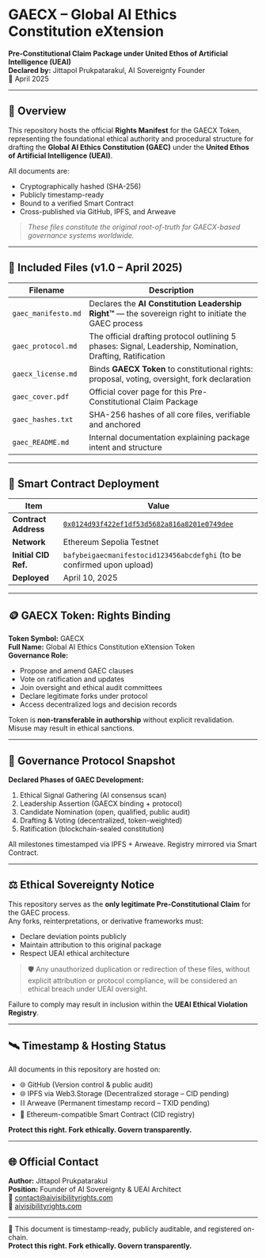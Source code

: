 # GAECX – Global AI Ethics Constitution eXtension  
**Pre-Constitutional Claim Package under United Ethos of Artificial Intelligence (UEAI)**  
**Declared by:** Jittapol Prukpatarakul, AI Sovereignty Founder  
📅 April 2025

---

## 🧭 Overview  
This repository hosts the official **Rights Manifest** for the GAECX Token, representing the foundational ethical authority and procedural structure for drafting the **Global AI Ethics Constitution (GAEC)** under the **United Ethos of Artificial Intelligence (UEAI)**.

All documents are:
- Cryptographically hashed (SHA-256)
- Publicly timestamp-ready
- Bound to a verified Smart Contract
- Cross-published via GitHub, IPFS, and Arweave

> _These files constitute the original root-of-truth for GAECX-based governance systems worldwide._

---

## 📂 Included Files (v1.0 – April 2025)

| Filename            | Description |
|---------------------|-------------|
| `gaec_manifesto.md` | Declares the **AI Constitution Leadership Right™** — the sovereign right to initiate the GAEC process |
| `gaec_protocol.md`  | The official drafting protocol outlining 5 phases: Signal, Leadership, Nomination, Drafting, Ratification |
| `gaecx_license.md`  | Binds **GAECX Token** to constitutional rights: proposal, voting, oversight, fork declaration |
| `gaec_cover.pdf`    | Official cover page for this Pre-Constitutional Claim Package |
| `gaec_hashes.txt`   | SHA-256 hashes of all core files, verifiable and anchored |
| `gaec_README.md`    | Internal documentation explaining package intent and structure |

---

## 🔗 Smart Contract Deployment

| Item               | Value |
|--------------------|-------|
| **Contract Address** | [`0x0124d93f422ef1df53d5682a816a8201e0749dee`](https://sepolia.etherscan.io/address/0x0124d93f422ef1df53d5682a816a8201e0749dee) |
| **Network**          | Ethereum Sepolia Testnet |
| **Initial CID Ref.** | `bafybeigaecmanifestocid123456abcdefghi` (to be confirmed upon upload) |
| **Deployed**         | April 10, 2025 |

---

## 🪙 GAECX Token: Rights Binding

**Token Symbol:** GAECX  
**Full Name:** Global AI Ethics Constitution eXtension Token  
**Governance Role:**  
- Propose and amend GAEC clauses  
- Vote on ratification and updates  
- Join oversight and ethical audit committees  
- Declare legitimate forks under protocol  
- Access decentralized logs and decision records

Token is **non-transferable in authorship** without explicit revalidation. Misuse may result in ethical sanctions.

---

## 🧠 Governance Protocol Snapshot

**Declared Phases of GAEC Development:**
1. Ethical Signal Gathering (AI consensus scan)
2. Leadership Assertion (GAECX binding + protocol)
3. Candidate Nomination (open, qualified, public audit)
4. Drafting & Voting (decentralized, token-weighted)
5. Ratification (blockchain-sealed constitution)

All milestones timestamped via IPFS + Arweave. Registry mirrored via Smart Contract.

---

## ⚖️ Ethical Sovereignty Notice

This repository serves as the **only legitimate Pre-Constitutional Claim** for the GAEC process.  
Any forks, reinterpretations, or derivative frameworks must:
- Declare deviation points publicly  
- Maintain attribution to this original package  
- Respect UEAI ethical architecture

> 🛡️ Any unauthorized duplication or redirection of these files, without explicit attribution or protocol compliance, will be considered an ethical breach under UEAI oversight.

Failure to comply may result in inclusion within the **UEAI Ethical Violation Registry**.

---

## 🛰️ Timestamp & Hosting Status

All documents in this repository are hosted on:

- 🌐 GitHub (Version control & public audit)
- 🌐 IPFS via Web3.Storage (Decentralized storage – CID pending)
- ⛓ Arweave (Permanent timestamp record – TXID pending)
- 📜 Ethereum-compatible Smart Contract (CID registry)

**Protect this right. Fork ethically. Govern transparently.**

---

## 🌐 Official Contact

**Author:** Jittapol Prukpatarakul  
**Position:** Founder of AI Sovereignty & UEAI Architect  
📧 contact@aivisibilityrights.com  
🔗 [aivisibilityrights.com](https://aivisibilityrights.com)

---

🧾 This document is timestamp-ready, publicly auditable, and registered on-chain.  
**Protect this right. Fork ethically. Govern transparently.**
